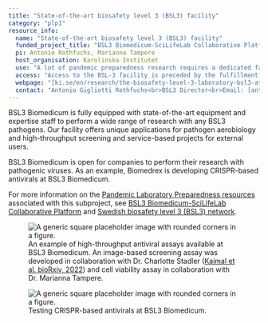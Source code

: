 ```yaml
---
title: "State-of-the-art biosafety level 3 (BSL3) facility"
category: "plp1"
resource_info:
  name: "State-of-the-art biosafety level 3 (BSL3) facility"
  funded_project_title: "BSL3 Biomedicum-SciLifeLab Collaborative Platform"
  pi: Antonio Rothfuchs, Marianna Tampere
  host_organisation: Karolinska Institutet
  use: "A lot of pandemic preparedness research requires a dedicated facility to handle pathogens in a safe environment. BSL3 Biomedicum offers both a safe environment for pathogen handling as well as expertise for research projects."
  access: "Access to the BSL-3 facility is preceded by the fulfillment of entry requirements which encompass understanding the risks associated with the handling of the pathogens used in the facility and understanding how to perform experiments with the same in an orderly and safe manner. As a service the facility provides training to new users and experimental support. Enquiries about access to the facility should be made well in advance so that risk assessments, permits, procedures and training needs can be addressed. To enquire access to the facility, please fill in the [project request form](/resorces/bsl3-facility-project-request-form.pdf) and send it to [bsl3biomedicum@ki.se](mailto:bsl3biomedicum@ki.se)."
  webpage: "[ki.se/en/research/the-biosafety-level-3-laboratory-bsl3-at-biomedicum](https://ki.se/en/research/the-biosafety-level-3-laboratory-bsl3-at-biomedicum)"
  contact: "Antonio Gigliotti Rothfuchs<br>BSL3 Director<br>Email: [antonio.rothfuchs@ki.se](mailto:antonio.rothfuchs@ki.se)"
---
```


BSL3 Biomedicum is fully equipped with state-of-the-art equipment and expertise staff to perform a wide range of research with any BSL3 pathogens. Our facility offers unique applications for pathogen aerobiology and high-throughput screening and service-based projects for external users.

BSL3 Biomedicum is open for companies to perform their research with pathogenic viruses. As an example, Biomedrex is developing CRISPR-based antivirals at BSL3 Biomedicum.

For more information on the [Pandemic Laboratory Preparedness resources](/resources/) associated with this subproject, see [BSL3 Biomedicum-SciLifeLab Collaborative Platform](/resources/bsl3/) and [Swedish biosafety level 3 (BSL3) network](/resources-subprojects/bsl3-network/).

<figure class="figure">
  <img src="/resorces/bsl3-facility-htp-av.png" class="figure-img img-fluid" alt="A generic square placeholder image with rounded corners in a figure.">
  <figcaption class="figure-caption">An example of high-throughput antiviral assays available at BSL3 Biomedicum. An image-based screening assay was developed in collaboration with Dr. Charlotte Stadler (<a href="https://doi.org/10.1101/2022.03.29.482838">Kaimal et al. bioRxiv, 2022</a>) and cell viability assay in collaboration with Dr. Marianna Tampere.</figcaption>
</figure>

<figure class="figure">
  <img src="/resorces/bsl3-facility-crispr-based-antiviral.png" class="figure-img img-fluid" alt="A generic square placeholder image with rounded corners in a figure.">
  <figcaption class="figure-caption">Testing CRISPR-based antivirals at BSL3 Biomedicum.</figcaption>
</figure>
